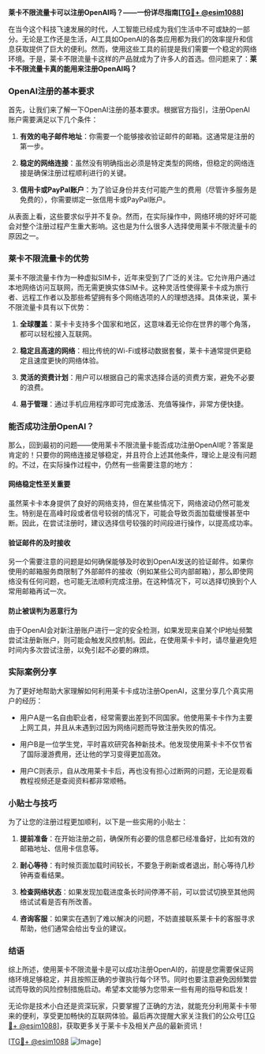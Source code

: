 **莱卡不限流量卡可以注册OpenAI吗？——一份详尽指南[[TG💪+ @esim1088](https://t.me/s/esim1088)]**

在当今这个科技飞速发展的时代，人工智能已经成为我们生活中不可或缺的一部分。无论是工作还是生活，AI工具如OpenAI的各类应用都为我们的效率提升和信息获取提供了巨大的便利。然而，使用这些工具的前提是我们需要一个稳定的网络环境。于是，莱卡不限流量卡这样的产品就成为了许多人的首选。但问题来了：**莱卡不限流量卡真的能用来注册OpenAI吗？**

### OpenAI注册的基本要求

首先，让我们来了解一下OpenAI注册的基本要求。根据官方指引，注册OpenAI账户需要满足以下几个条件：

1. **有效的电子邮件地址**：你需要一个能够接收验证邮件的邮箱。这通常是注册的第一步。
   
2. **稳定的网络连接**：虽然没有明确指出必须是特定类型的网络，但稳定的网络连接是确保注册过程顺利进行的关键。

3. **信用卡或PayPal账户**：为了验证身份并支付可能产生的费用（尽管许多服务是免费的），你需要绑定一张信用卡或PayPal账户。

从表面上看，这些要求似乎并不复杂。然而，在实际操作中，网络环境的好坏可能会对整个注册过程产生重大影响。这也是为什么很多人选择使用莱卡不限流量卡的原因之一。

### 莱卡不限流量卡的优势

莱卡不限流量卡作为一种虚拟SIM卡，近年来受到了广泛的关注。它允许用户通过本地网络访问互联网，而无需更换实体SIM卡。这种灵活性使得莱卡卡成为旅行者、远程工作者以及那些希望拥有多个网络选项的人的理想选择。具体来说，莱卡不限流量卡具有以下优势：

1. **全球覆盖**：莱卡卡支持多个国家和地区，这意味着无论你在世界的哪个角落，都可以轻松接入互联网。
   
2. **稳定且高速的网络**：相比传统的Wi-Fi或移动数据套餐，莱卡卡通常提供更稳定且速度更快的网络体验。

3. **灵活的资费计划**：用户可以根据自己的需求选择合适的资费方案，避免不必要的浪费。

4. **易于管理**：通过手机应用程序即可完成激活、充值等操作，非常方便快捷。

### 能否成功注册OpenAI？

那么，回到最初的问题——使用莱卡不限流量卡能否成功注册OpenAI呢？答案是肯定的！只要你的网络连接足够稳定，并且符合上述其他条件，理论上是没有问题的。不过，在实际操作过程中，仍然有一些需要注意的地方：

#### 网络稳定性至关重要

虽然莱卡卡本身提供了良好的网络支持，但在某些情况下，网络波动仍然可能发生。特别是在高峰时段或者信号较弱的情况下，可能会导致页面加载缓慢甚至中断。因此，在尝试注册时，建议选择信号较强的时间段进行操作，以提高成功率。

#### 验证邮件的及时接收

另一个需要注意的问题是如何确保能够及时收到OpenAI发送的验证邮件。如果你使用的邮箱服务商限制了外部邮件的接收（例如某些公司内部邮箱），那么即使网络没有任何问题，也可能无法顺利完成注册。在这种情况下，可以选择切换到个人常用邮箱再试一次。

#### 防止被误判为恶意行为

由于OpenAI会对新注册账户进行一定的安全检测，如果发现来自某个IP地址频繁尝试注册新账户，则可能会触发风控机制。因此，在使用莱卡卡时，请尽量避免短时间内多次尝试注册，以免引起不必要的麻烦。

### 实际案例分享

为了更好地帮助大家理解如何利用莱卡卡成功注册OpenAI，这里分享几个真实用户的经历：

- 用户A是一名自由职业者，经常需要出差到不同国家。他使用莱卡卡作为主要上网工具，并且从未遇到过因为网络问题而导致注册失败的情况。
  
- 用户B是一位学生党，平时喜欢研究各种新技术。他发现使用莱卡卡不仅节省了国际漫游费用，还让他的学习变得更加高效。

- 用户C则表示，自从改用莱卡卡后，再也没有担心过断网的问题，无论是观看教程视频还是查阅资料都非常顺畅。

### 小贴士与技巧

为了让您的注册过程更加顺利，以下是一些实用的小贴士：

1. **提前准备**：在开始注册之前，确保所有必要的信息都已经准备好，比如有效的邮箱地址、信用卡信息等。

2. **耐心等待**：有时候页面加载时间较长，不要急于刷新或者退出，耐心等待几秒钟再查看结果。

3. **检查网络状态**：如果发现加载进度条长时间停滞不前，可以尝试切换至其他网络试试看是否有所改善。

4. **咨询客服**：如果实在遇到了难以解决的问题，不妨直接联系莱卡卡的客服寻求帮助，他们通常会给出专业的建议。

### 结语

综上所述，使用莱卡不限流量卡是可以成功注册OpenAI的，前提是您需要保证网络环境足够稳定，并且按照正确的步骤执行每个环节。同时也要注意避免因频繁尝试而导致的风险控制措施启动。希望本文能够为您带来一些有用的指导和启发！

无论你是技术小白还是资深玩家，只要掌握了正确的方法，就能充分利用莱卡卡带来的便利，享受更加畅快的互联网体验。最后再次提醒大家关注我们的公众号[[TG💪+ @esim1088](https://t.me/s/esim1088)]，获取更多关于莱卡卡及相关产品的最新资讯！

[[TG💪+ @esim1088](https://t.me/s/esim1088) ![Image](https://i.postimg.cc/4NQfJmqS/Snipaste-2025-05-13-00-14-12.png)]